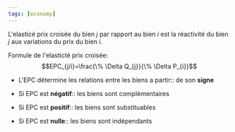 ```yaml
---
tags: [economy] 
---
```


L'elasticé prix croisée du bien $j$ par rapport au bien $i$ est la réactivité du bien $j$ aux variations du prix du bien $i$.

Formule de l'elasticté prix croisée:
$$EPC_{j/i}=\frac{\% \Delta Q_{j}}{\% \Delta P_{i}}$$

- L'EPC détermine les relations entre les biens a partir:: de son **signe**
<!--SR:!2023-04-23,46,270-->
- Si EPC est **négatif**:: les biens sont complémentaires
<!--SR:!2023-04-05,9,190-->
- Si EPC est **positif**:: les biens sont substituables
<!--SR:!2023-03-23,2,190-->
- Si EPC est **nulle**:: les biens sont indépendants
<!--SR:!2023-03-29,2,170-->
